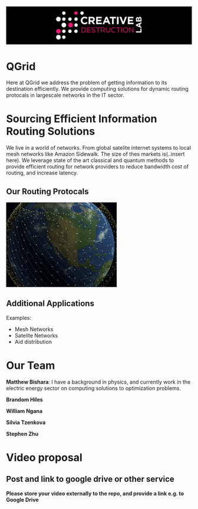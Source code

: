 ![CDL 2020 Cohort Project](../figures/CDL_logo.jpg)
# QGrid

Here at QGrid we address the problem of getting information to its destination efficiently.  We provide computing solutions for dynamic routing protocals in largescale networks in the IT sector.

# Sourcing Efficient Information Routing Solutions

We live in a world of networks.  From global satelite internet systems to local mesh networks like Amazon Sidewalk.  The size of thes markets is(..insert here).
We leverage state of the art classical and quantum methods to provide efficient routing for network providers to reduce bandwidth cost of routing, and increase latency.


## Our Routing Protocals

<img src="../Week2_Rydberg_Atoms/img/starlink.gif" alt="drawing" width="300"/>


## Additional Applications

Examples: 
- Mesh Networks
- Satelite Networks
- Aid distribution

# Our Team 

**Matthew Bishara**: I have a background in physics, and currently work in the electric energy sector on computing solutions to optimization problems.

**Brandom Hiles** 

**William Ngana** 

**Silvia Tzenkova**

**Stephen Zhu** 

# Video proposal

## Post and link to google drive or other service

**Please store your video externally to the repo, and provide a link e.g. to Google Drive**
